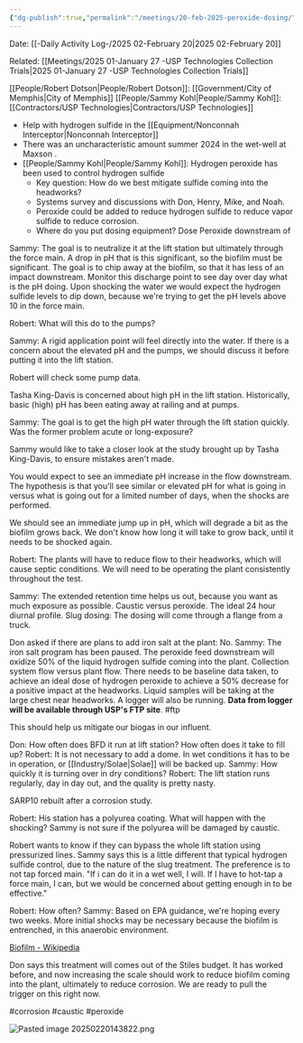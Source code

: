 ```yaml
---
{"dg-publish":true,"permalink":"/meetings/20-feb-2025-peroxide-dosing/","noteIcon":"","created":"2025-02-20T14:32:27.541-06:00"}
---
```


Date: [[-Daily Activity Log-/2025 02-February 20\|2025 02-February 20]]

Related: [[Meetings/2025 01-January 27 -USP Technologies Collection Trials\|2025 01-January 27 -USP Technologies Collection Trials]]
 
[[People/Robert Dotson\|People/Robert Dotson]]: [[Government/City of Memphis\|City of Memphis]]
[[People/Sammy Kohl\|People/Sammy Kohl]]: [[Contractors/USP Technologies\|Contractors/USP Technologies]]

- Help with hydrogen sulfide in the [[Equipment/Nonconnah Interceptor\|Nonconnah Interceptor]]
- There was an uncharacteristic amount summer 2024 in the wet-well at Maxson .
- [[People/Sammy Kohl\|People/Sammy Kohl]]: Hydrogen peroxide has been used to control hydrogen sulfide
	- Key question: How do we best mitigate sulfide coming into the headworks?
	- Systems survey and discussions with Don, Henry, Mike, and Noah.
	- Peroxide could be added to reduce hydrogen sulfide to reduce vapor sulfide to reduce corrosion.
	- Where do you put dosing equipment? Dose Peroxide downstream of 
 
Sammy: The goal is to neutralize it at the lift station but ultimately through the force main.
 A drop in pH that is this significant, so the biofilm must be significant. The goal is to chip away at the biofilm, so that it has less of an impact downstream.
 Monitor this discharge point to see day over day what is the pH doing.
 Upon shocking the water we would expect the hydrogen sulfide levels to dip down, because we're trying to get the pH levels above 10 in the force main.
 
 Robert: What will this do to the pumps?

Sammy: A rigid application point will feel directly into the water. If there is a concern about the elevated pH and the pumps, we should discuss it before putting it into the lift station.

Robert will check some pump data.

Tasha King-Davis is concerned about high pH in the lift station. Historically, basic (high) pH has been eating away at railing and at pumps.

Sammy: The goal is to get the high pH water through the lift station quickly. Was the former problem acute or long-exposure?

Sammy would like to take a closer look at the study brought up by Tasha King-Davis, to ensure mistakes aren't made.

You would expect to see an immediate pH increase in the flow downstream.
The hypothesis is that you'll see similar or elevated pH for what is going in versus what is going out for a limited number of days, when the shocks are performed.

We should see an immediate jump up in pH, which will degrade a bit as the biofilm grows back. We don't know how long it will take to grow back, until it needs to be shocked again. 

Robert: The plants will have to reduce flow to their headworks, which will cause septic conditions. We will need to be operating the plant consistently throughout the test.

Sammy: The extended retention time helps us out, because you want as much exposure as possible. Caustic versus peroxide. The ideal 24 hour diurnal profile. Slug dosing: The dosing will come through a flange from a truck.

Don asked if there are plans to add iron salt at the plant: No.
Sammy: The iron salt program has been paused.
The peroxide feed downstream will oxidize 50% of the liquid hydrogen sulfide coming into the plant. Collection system flow versus plant flow.
There needs to be baseline data taken, to achieve an ideal dose of hydrogen peroxide to achieve a 50% decrease for a positive impact at the headworks.
Liquid samples will be taking at the large chest near headworks. A logger will also be running. **Data from logger will be available through USP's FTP site**. #ftp

This should help us mitigate our biogas in our influent.

Don: How often does BFD it run at lift station? How often does it take to fill up?
Robert: It is not necessary to add a dome. In wet conditions it has to be in operation, or [[Industry/Solae\|Solae]] will be backed up.
Sammy: How quickly it is turning over in dry conditions?
Robert: The lift station runs regularly, day in day out, and the quality is pretty nasty.

SARP10 rebuilt after a corrosion study.

Robert: His station has a polyurea coating. What will happen with the shocking?
Sammy is not sure if the polyurea will be damaged by caustic.

Robert wants to know if they can bypass the whole lift station using pressurized lines.
Sammy says this is a little different that typical hydrogen sulfide control, due to the nature of the slug treatment. The preference is to not tap forced main. "If i can do it in a wet well, I will. If I have to hot-tap a force main, I can, but we would be concerned about getting enough in to be effective."

Robert: How often? 
Sammy: Based on EPA guidance, we're hoping every two weeks. More initial shocks may be necessary because the biofilm is entrenched, in this anaerobic environment.

[Biofilm - Wikipedia](https://en.wikipedia.org/wiki/Biofilm)

Don says this treatment will comes out of the Stiles budget. It has worked before, and now increasing the scale should work to reduce biofilm coming into the plant, ultimately to reduce corrosion. We are ready to pull the trigger on this right now.

#corrosion
#caustic
#peroxide

![Pasted image 20250220143822.png](/img/user/Pasted%20image%2020250220143822.png)
